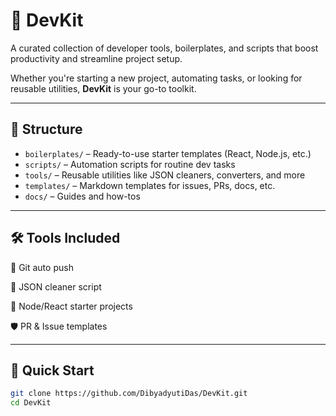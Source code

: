 # 🧰 DevKit

A curated collection of developer tools, boilerplates, and scripts that boost productivity and streamline project setup.

Whether you're starting a new project, automating tasks, or looking for reusable utilities, **DevKit** is your go-to toolkit.

---

## 📁 Structure

- `boilerplates/` – Ready-to-use starter templates (React, Node.js, etc.)
- `scripts/` – Automation scripts for routine dev tasks
- `tools/` – Reusable utilities like JSON cleaners, converters, and more
- `templates/` – Markdown templates for issues, PRs, docs, etc.
- `docs/` – Guides and how-tos

---

## 🛠️ Tools Included
🔄 Git auto push

🧹 JSON cleaner script

🏁 Node/React starter projects

🛡️ PR & Issue templates

---

## 🚀 Quick Start

```bash
git clone https://github.com/DibyadyutiDas/DevKit.git
cd DevKit
